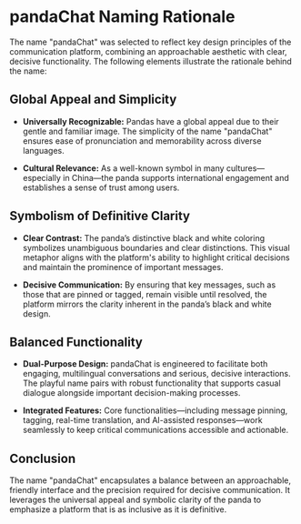 ﻿# pandaChat Naming Rationale

The name "pandaChat" was selected to reflect key design principles of the communication platform, combining an approachable aesthetic with clear, decisive functionality. The following elements illustrate the rationale behind the name:

## Global Appeal and Simplicity

- **Universally Recognizable:**
  Pandas have a global appeal due to their gentle and familiar image. The simplicity of the name "pandaChat" ensures ease of pronunciation and memorability across diverse languages.

- **Cultural Relevance:**
  As a well-known symbol in many cultures—especially in China—the panda supports international engagement and establishes a sense of trust among users.

## Symbolism of Definitive Clarity

- **Clear Contrast:**
  The panda’s distinctive black and white coloring symbolizes unambiguous boundaries and clear distinctions. This visual metaphor aligns with the platform's ability to highlight critical decisions and maintain the prominence of important messages.

- **Decisive Communication:**
  By ensuring that key messages, such as those that are pinned or tagged, remain visible until resolved, the platform mirrors the clarity inherent in the panda’s black and white design.

## Balanced Functionality

- **Dual-Purpose Design:**
  pandaChat is engineered to facilitate both engaging, multilingual conversations and serious, decisive interactions. The playful name pairs with robust functionality that supports casual dialogue alongside important decision-making processes.

- **Integrated Features:**
  Core functionalities—including message pinning, tagging, real-time translation, and AI-assisted responses—work seamlessly to keep critical communications accessible and actionable.

## Conclusion

The name "pandaChat" encapsulates a balance between an approachable, friendly interface and the precision required for decisive communication. It leverages the universal appeal and symbolic clarity of the panda to emphasize a platform that is as inclusive as it is definitive.
